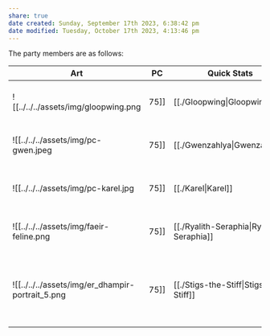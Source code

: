 ```yaml
---
share: true
date created: Sunday, September 17th 2023, 6:38:42 pm
date modified: Tuesday, October 17th 2023, 4:13:46 pm
---
```


The party members are as follows: 

| Art                                         | PC                                                                     | Quick Stats                                             | Ancestry | Background    | Class             | Proficiencies                                                          | Languages                       |
| ------------------------------------------- | ---------------------------------------------------------------------- | ------------------------------------------------------- | -------- | ------------- | ----------------- | ---------------------------------------------------------------------- | ------------------------------- |
| ![[../../../assets/img/gloopwing.png|75]]             | [[./Gloopwing\|Gloopwing]]               | :rif_eye:10 :rif_spy:11<br>:rif_shield:18 :fas_heart:13 | Plasmoid | Haunted One   | Fighter (lvl 2)   | Arcana, History, Insight, Religion\-                                   | Common, Draconic, Giant, Goblin |
| ![[../../../assets/img/pc-gwen.jpeg|75]]              | [[./Gwenzahlya\|Gwenzahlya]]             | :rif_eye:12 :rif_spy:14<br>:rif_shield:18 :fas_heart:14 | Doloi    | Spirit Medium | Wizard (lvl 2)    | Arcana, Investigation, Perception, Performance\-                       | Common, Goblin                  |
| ![[../../../assets/img/pc-karel.jpg|75]]              | [[./Karel\|Karel]]                       | :rif_eye:10 :rif_spy:13<br>:rif_shield:16 :fas_heart:21 | Human    | Renegade      | Pugilist (lvl 2)  | Athletics, Insight, Intimidation, Survival\-                           | Common                          |
| ![[../../../assets/img/faeir-feline.png|75]]          | [[./Ryalith-Seraphia\|Ryalith Seraphia]] | :rif_eye:12 :rif_spy:12<br>:rif_shield:16 :fas_heart:22 | Faeir    | Criminal      | Pugilist (lvl 2)  | Athletics, Deception, Perception, Stealth\-                            | Common, Faeir                   |
| ![[../../../assets/img/er_dhampir-portrait_5.png|75]] | [[./Stigs-the-Stiff\|Stigs the Stiff]]   | :rif_eye:13 :rif_spy:15<br>:rif_shield:16 :fas_heart:17 | Dhampir  | Shipwright    | Artificer (lvl 2) | Arcana, History, Investigation, Perception, Sleight of Hand, Stealth\- | Common                          |
